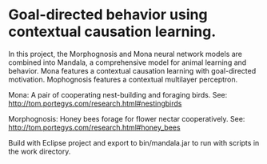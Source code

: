 # Goal-directed behavior using contextual causation learning.

In this project, the Morphognosis and Mona neural network models are combined into
Mandala, a comprehensive model for animal learning and behavior.
Mona features a contextual causation learning with goal-directed motivation.
Mophognosis features a contextual multilayer perceptron.

Mona:
A pair of cooperating nest-building and foraging birds. 
See: http://tom.portegys.com/research.html#nestingbirds

Morphognosis:
Honey bees forage for flower nectar cooperatively.
See: http://tom.portegys.com/research.html#honey_bees

Build with Eclipse project and export to bin/mandala.jar to run with scripts in the work directory.

